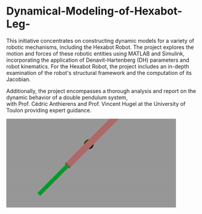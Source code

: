 # Dynamical-Modeling-of-Hexabot-Leg-



This initiative concentrates on constructing dynamic models for a variety of robotic mechanisms, including the Hexabot Robot.  The project explores the motion and forces of these robotic entities using MATLAB and Simulink, incorporating the application of Denavit-Hartenberg (DH) parameters and robot kinematics. For the Hexabot Robot, the project includes an in-depth examination of the robot's structural framework and the computation of its Jacobian.

Additionally, the project encompasses a thorough analysis and report on the dynamic behavior of a double pendulum system,  
with Prof. Cédric Anthierens  and Prof. Vincent Hugel at the University of Toulon providing expert guidance.


![Top View of Hexabot Leg](https://github.com/avdolrahman/Dynamical-Modeling-of-Hexabot-Leg/blob/main/Top_view.gif?raw=true)
